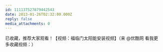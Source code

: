 ```yaml
---
id: 111137527879442543
date: 2013-01-26T02:32:00.000Z
reply: false
media_attachments: 0
---
```


已收藏，推荐大家观看！【视频：福临门太阳能安装视频】（来 @优酷网 看我更多收藏视频：）​​​​

